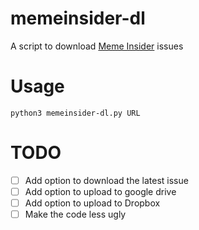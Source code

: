# memeinsider-dl
A script to download [Meme Insider](https://memeinsider.co/) issues

# Usage

    python3 memeinsider-dl.py URL


# TODO
- [ ] Add option to download the latest issue
- [ ] Add option to upload to google drive
- [ ] Add option to upload to Dropbox
- [ ] Make the code less ugly
